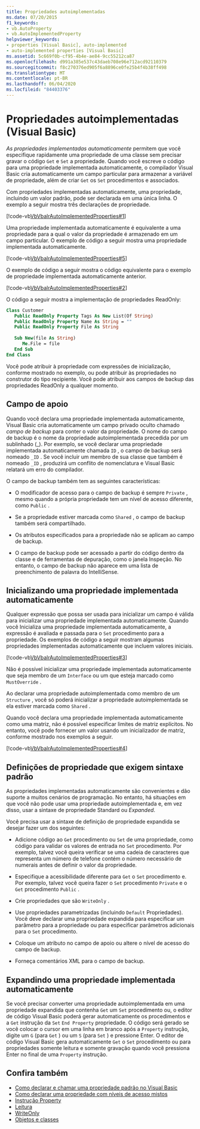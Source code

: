 ```yaml
---
title: Propriedades autoimplementadas
ms.date: 07/20/2015
f1_keywords:
- vb.AutoProperty
- vb.AutoImplementedProperty
helpviewer_keywords:
- properties [Visual Basic], auto-implemented
- auto-implemented properties [Visual Basic]
ms.assetid: 5c669f0b-cf95-4b4e-ae84-9cc55212ca87
ms.openlocfilehash: d991a385e537c43daeb708e96e712acd92110379
ms.sourcegitcommit: f8c270376ed905f6a8896ce0fe25b4f4b38ff498
ms.translationtype: MT
ms.contentlocale: pt-BR
ms.lasthandoff: 06/04/2020
ms.locfileid: "84403376"
---
```

# <a name="auto-implemented-properties-visual-basic"></a>Propriedades autoimplementadas (Visual Basic)
*As propriedades implementadas automaticamente* permitem que você especifique rapidamente uma propriedade de uma classe sem precisar gravar o código `Get` e `Set` a propriedade. Quando você escreve o código para uma propriedade implementada automaticamente, o compilador Visual Basic cria automaticamente um campo particular para armazenar a variável de propriedade, além de criar `Get` os `Set` procedimentos e associados.  
  
 Com propriedades implementadas automaticamente, uma propriedade, incluindo um valor padrão, pode ser declarada em uma única linha. O exemplo a seguir mostra três declarações de propriedade.  
  
 [!code-vb[VbVbalrAutoImplementedProperties#1](~/samples/snippets/visualbasic/VS_Snippets_VBCSharp/vbvbalrautoimplementedproperties/vb/module1.vb#1)]  
  
 Uma propriedade implementada automaticamente é equivalente a uma propriedade para a qual o valor da propriedade é armazenado em um campo particular. O exemplo de código a seguir mostra uma propriedade implementada automaticamente.  
  
 [!code-vb[VbVbalrAutoImplementedProperties#5](~/samples/snippets/visualbasic/VS_Snippets_VBCSharp/vbvbalrautoimplementedproperties/vb/module1.vb#5)]  
  
 O exemplo de código a seguir mostra o código equivalente para o exemplo de propriedade implementada automaticamente anterior.  
  
 [!code-vb[VbVbalrAutoImplementedProperties#2](~/samples/snippets/visualbasic/VS_Snippets_VBCSharp/vbvbalrautoimplementedproperties/vb/module1.vb#2)]  
  
 O código a seguir mostra a implementação de propriedades ReadOnly:  
  
```vb  
Class Customer  
   Public ReadOnly Property Tags As New List(Of String)  
   Public ReadOnly Property Name As String = ""  
   Public ReadOnly Property File As String  
  
   Sub New(file As String)  
      Me.File = file  
   End Sub  
End Class  
```  
  
 Você pode atribuir à propriedade com expressões de inicialização, conforme mostrado no exemplo, ou pode atribuir às propriedades no construtor do tipo recipiente.  Você pode atribuir aos campos de backup das propriedades ReadOnly a qualquer momento.  
  
## <a name="backing-field"></a>Campo de apoio  
 Quando você declara uma propriedade implementada automaticamente, Visual Basic cria automaticamente um campo privado oculto chamado *campo de backup* para conter o valor da propriedade. O nome do campo de backup é o nome da propriedade autoimplementada precedida por um sublinhado (_). Por exemplo, se você declarar uma propriedade implementada automaticamente chamada `ID` , o campo de backup será nomeado `_ID` . Se você incluir um membro de sua classe que também é nomeado `_ID` , produzirá um conflito de nomenclatura e Visual Basic relatará um erro do compilador.  
  
 O campo de backup também tem as seguintes características:  
  
- O modificador de acesso para o campo de backup é sempre `Private` , mesmo quando a própria propriedade tem um nível de acesso diferente, como `Public` .  
  
- Se a propriedade estiver marcada como `Shared` , o campo de backup também será compartilhado.  
  
- Os atributos especificados para a propriedade não se aplicam ao campo de backup.  
  
- O campo de backup pode ser acessado a partir do código dentro da classe e de ferramentas de depuração, como o janela Inspeção. No entanto, o campo de backup não aparece em uma lista de preenchimento de palavra do IntelliSense.  
  
## <a name="initializing-an-auto-implemented-property"></a>Inicializando uma propriedade implementada automaticamente  
 Qualquer expressão que possa ser usada para inicializar um campo é válida para inicializar uma propriedade implementada automaticamente. Quando você Inicializa uma propriedade implementada automaticamente, a expressão é avaliada e passada para o `Set` procedimento para a propriedade. Os exemplos de código a seguir mostram algumas propriedades implementadas automaticamente que incluem valores iniciais.  
  
 [!code-vb[VbVbalrAutoImplementedProperties#3](~/samples/snippets/visualbasic/VS_Snippets_VBCSharp/vbvbalrautoimplementedproperties/vb/module1.vb#3)]  
  
 Não é possível inicializar uma propriedade implementada automaticamente que seja membro de um `Interface` ou um que esteja marcado como `MustOverride` .  
  
 Ao declarar uma propriedade autoimplementada como membro de um `Structure` , você só poderá inicializar a propriedade autoimplementada se ela estiver marcada como `Shared` .  
  
 Quando você declara uma propriedade implementada automaticamente como uma matriz, não é possível especificar limites de matriz explícitos. No entanto, você pode fornecer um valor usando um inicializador de matriz, conforme mostrado nos exemplos a seguir.  
  
 [!code-vb[VbVbalrAutoImplementedProperties#4](~/samples/snippets/visualbasic/VS_Snippets_VBCSharp/vbvbalrautoimplementedproperties/vb/module1.vb#4)]  
  
## <a name="property-definitions-that-require-standard-syntax"></a>Definições de propriedade que exigem sintaxe padrão  
 As propriedades implementadas automaticamente são convenientes e dão suporte a muitos cenários de programação. No entanto, há situações em que você não pode usar uma propriedade autoimplementada e, em vez disso, usar a sintaxe de propriedade Standard ou *Expanded*.  
  
 Você precisa usar a sintaxe de definição de propriedade expandida se desejar fazer um dos seguintes:  
  
- Adicione código ao `Get` procedimento ou `Set` de uma propriedade, como código para validar os valores de entrada no `Set` procedimento. Por exemplo, talvez você queira verificar se uma cadeia de caracteres que representa um número de telefone contém o número necessário de numerais antes de definir o valor da propriedade.  
  
- Especifique a acessibilidade diferente para `Get` o `Set` procedimento e. Por exemplo, talvez você queira fazer o `Set` procedimento `Private` e o `Get` procedimento `Public` .  
  
- Crie propriedades que são `WriteOnly` .  
  
- Use propriedades parametrizadas (incluindo `Default` Propriedades). Você deve declarar uma propriedade expandida para especificar um parâmetro para a propriedade ou para especificar parâmetros adicionais para o `Set` procedimento.  
  
- Coloque um atributo no campo de apoio ou altere o nível de acesso do campo de backup.  
  
- Forneça comentários XML para o campo de backup.  
  
## <a name="expanding-an-auto-implemented-property"></a>Expandindo uma propriedade implementada automaticamente  
 Se você precisar converter uma propriedade autoimplementada em uma propriedade expandida que contenha `Get` um `Set` procedimento ou, o editor de código Visual Basic poderá gerar automaticamente os procedimentos e a `Get` instrução da `Set` `End Property` propriedade. O código será gerado se você colocar o cursor em uma linha em branco após a `Property` instrução, digite um `G` (para `Get` ) ou um `S` (para `Set` ) e pressione Enter. O editor de código Visual Basic gera automaticamente `Get` o `Set` procedimento ou para propriedades somente leitura e somente gravação quando você pressiona Enter no final de uma `Property` instrução.  
  
## <a name="see-also"></a>Confira também

- [Como declarar e chamar uma propriedade padrão no Visual Basic](./how-to-declare-and-call-a-default-property.md)
- [Como declarar uma propriedade com níveis de acesso mistos](./how-to-declare-a-property-with-mixed-access-levels.md)
- [Instrução Property](../../../language-reference/statements/property-statement.md)
- [Leitura](../../../language-reference/modifiers/readonly.md)
- [WriteOnly](../../../language-reference/modifiers/writeonly.md)
- [Objetos e classes](../objects-and-classes/index.md)
